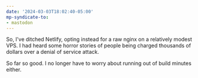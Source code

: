 ```yaml
---
date: '2024-03-03T18:02:40-05:00'
mp-syndicate-to:
- mastodon
---
```


So, I've ditched Netlify, opting instead for a raw nginx on a relatively modest VPS.  I had heard some horror stories of people being charged thousands of dollars over a denial of service attack.

So far so good.  I no longer have to worry about running out of build minutes either.